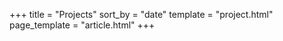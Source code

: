 +++
title = "Projects"
sort_by = "date"
template = "project.html"
page_template = "article.html"
+++
